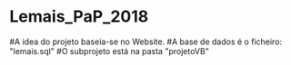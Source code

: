 # Lemais_PaP_2018
#A idea do projeto baseia-se no Website.
#A base de dados é o ficheiro: "lemais.sql"
#O subprojeto está na pasta "projetoVB"
